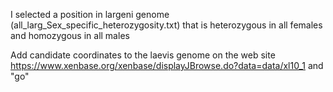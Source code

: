 I selected a position in largeni genome (all_larg_Sex_specific_heterozygosity.txt) that is heterozygous in all females and homozygous in all males

Add candidate coordinates to the laevis genome on the web site https://www.xenbase.org/xenbase/displayJBrowse.do?data=data/xl10_1 and "go"
